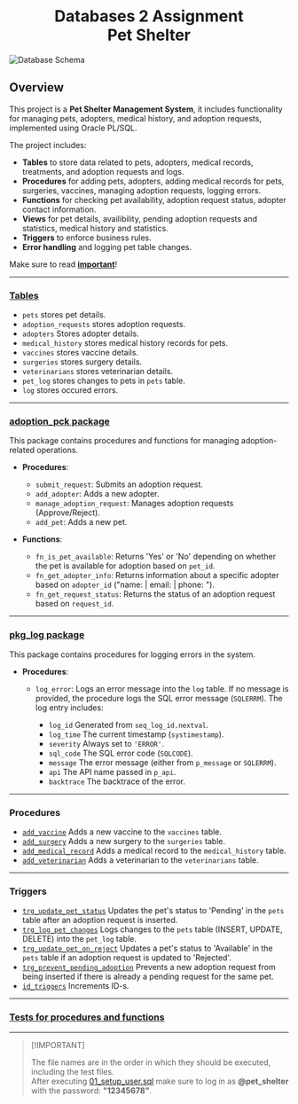 <h1 align="center">Databases 2 Assignment<br>Pet Shelter</h1>

![Database Schema](https://github.com/user-attachments/assets/4a7f095a-0c5c-4a1f-be34-695df5e33769)



## Overview
This project is a **Pet Shelter Management System**, it includes functionality for managing pets, adopters, medical history, and adoption requests, implemented using Oracle PL/SQL. <br>

The project includes:
- **Tables** to store data related to pets, adopters, medical records, treatments, and adoption requests and logs.
- **Procedures** for adding pets, adopters, adding medical records for pets, surgeries, vaccines, managing adoption requests, logging errors.
- **Functions** for checking pet availability, adoption request status, adopter contact information.
- **Views** for pet details, availibility, pending adoption requests and statistics, medical history and statistics.
- **Triggers** to enforce business rules.
- **Error handling** and logging pet table changes.  

Make sure to read [**important**](#important)!


---
### [Tables](https://github.com/PinchToDebug/Adatb2/blob/main/02_init_tables.sql)
   - `pets` stores pet details.
   - `adoption_requests` stores adoption requests.
   - `adopters` Stores adopter details.
   - `medical_history` stores medical history records for pets.
   - `vaccines` stores vaccine details.
   - `surgeries` stores surgery details.
   - `veterinarians` stores veterinarian details.
   - `pet_log` stores changes to pets in `pets` table.
   - `log` stores occured errors.
---
### [adoption_pck package](https://github.com/PinchToDebug/Adatb2/blob/main/06_pkg_adoption_package.pkg)
This package contains procedures and functions for managing adoption-related operations.

- **Procedures**:
  - `submit_request`: Submits an adoption request.
  - `add_adopter`: Adds a new adopter.
  - `manage_adoption_request`: Manages adoption requests (Approve/Reject).
  - `add_pet`: Adds a new pet.

- **Functions**:
  - `fn_is_pet_available`: Returns 'Yes' or 'No' depending on whether the pet is available for adoption based on `pet_id`.
  - `fn_get_adopter_info`: Returns information about a specific adopter based on `adopter_id` ("name: | email: | phone: ").
  - `fn_get_request_status`: Returns the status of an adoption request based on `request_id`.
---
### [pkg_log package](https://github.com/PinchToDebug/Adatb2/blob/main/05_pkg_log.pkg)
This package contains procedures for logging errors in the system.

- **Procedures**:
  - `log_error`: Logs an error message into the `log` table. If no message is provided, the procedure logs the SQL error message (`SQLERRM`). The log entry includes:

    - `log_id` Generated from `seq_log_id.nextval`.
    - `log_time` The current timestamp (`systimestamp`).
    - `severity` Always set to `'ERROR'`.
    - `sql_code` The SQL error code (`SQLCODE`).
    - `message` The error message (either from `p_message` or `SQLERRM`).
    - `api` The API name passed in `p_api`.
    - `backtrace` The backtrace of the error.
---
### Procedures
- [`add_vaccine`](https://github.com/PinchToDebug/Adatb2/blob/main/11_add_vaccine.prc) Adds a new vaccine to the `vaccines` table.
- [`add_surgery`](https://github.com/PinchToDebug/Adatb2/blob/main/12_add_surgery.prc) Adds a new surgery to the `surgeries` table.
- [`add_medical_record`](https://github.com/PinchToDebug/Adatb2/blob/main/14_add_medical_record.prc) Adds a medical record to the `medical_history` table.
- [`add_veterinarian`](https://github.com/PinchToDebug/Adatb2/blob/main/14_add_veterinarian.prc) Adds a veterinarian to the `veterinarians` table.
---
### Triggers
- [`trg_update_pet_status`](https://github.com/PinchToDebug/Adatb2/blob/main/07_tr_update_pet_status.trg) Updates the pet's status to 'Pending' in the `pets` table after an adoption request is inserted.
- [`trg_log_pet_changes`](https://github.com/PinchToDebug/Adatb2/blob/main/08_tr_log_pet_changes.trg) Logs changes to the `pets` table (INSERT, UPDATE, DELETE) into the `pet_log` table.
- [`trg_update_pet_on_reject`](https://github.com/PinchToDebug/Adatb2/blob/main/08_tr_update_pet_status_on_reject.trg) Updates a pet's status to 'Available' in the `pets` table if an adoption request is updated to 'Rejected'.
- [`trg_prevent_pending_adoption`](https://github.com/PinchToDebug/Adatb2/blob/main/10_tr_prevent_pending_adoption.trg) Prevents a new adoption request from being inserted if there is already a pending request for the same pet.
- [`id_triggers`](https://github.com/PinchToDebug/Adatb2/blob/main/15_id_triggers.sql) Increments ID-s.
---
### [Tests for procedures and functions](https://github.com/PinchToDebug/Adatb2/tree/main/tests)
---
> [!IMPORTANT]  <p name="important"></p> 
>The file names are in the order in which they should be executed, including the test files.<br>
>After executing [01_setup_user.sql](https://github.com/PinchToDebug/Adatb2/blob/main/01_setup_user.sql) make sure to log in as **@pet_shelter** with the password: **"12345678"**.

